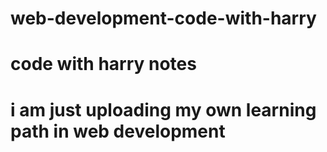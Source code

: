# web-development-code-with-harry
# code with harry notes
# i am just uploading my own learning path in web development
